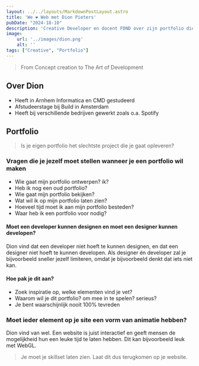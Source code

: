 ```yaml
---
layout: ../../layouts/MarkdownPostLayout.astro
title: 'We ❤️ Web met Dion Pieters'
pubDate: "2024-18-10"
description: 'Creative Developer en docent FDND over zijn portfolio dionpieters.dev'
image:
    url: '../images/dion.png'
    alt: ''
tags: ["Creative", "Portfolio"]
---
```


> From Concept creation to The Art of Development

## Over Dion
- Heeft in Arnhem Informatica en CMD gestudeerd
- Afstudeerstage bij Build in Amsterdam
- Heeft bij verschillende bedrijven gewerkt zoals o.a. Spotify

## Portfolio

> Is je eigen portfolio het slechtste project die je gaat opleveren?

### Vragen die je jezelf moet stellen wanneer je een portfolio wil maken

- Wie gaat mijn portfolio ontwerpen? ik?
- Heb ik nog een oud portfolio?
- Wie gaat mijn portfolio bekijken?
- Wat wil ik op mijn portfolio laten zien?
- Hoeveel tijd moet ik aan mijn portfolio besteden?
- Waar heb ik een portfolio voor nodig?

#### Moet een developer kunnen designen en moet een designer kunnen developen?

Dion vind dat een developer niet hoeft te kunnen designen, en dat een designer niet hoeft te kunnen developen.
Als designer én developer zal je bijvoorbeeld sneller jezelf limiteren, omdat je bijvoorbeeld denkt dat iets niet kan.

#### Hoe pak je dit aan?

- Zoek inspiratie op, welke elementen vind je vet?
- Waarom wil je dit portfolio? om mee in te spelen? serieus?
- Je bent waarschijnlijk nooit 100% tevreden

### Moet ieder element op je site een vorm van animatie hebben?

Dion vind van wel. Een website is juist interactief en geeft mensen de mogelijkheid hun een leuke tijd te laten hebben. Dit kan bijvoorbeeld leuk met WebGL.

> Je moet je skillset laten zien. Laat dit dus terugkomen op je website.

